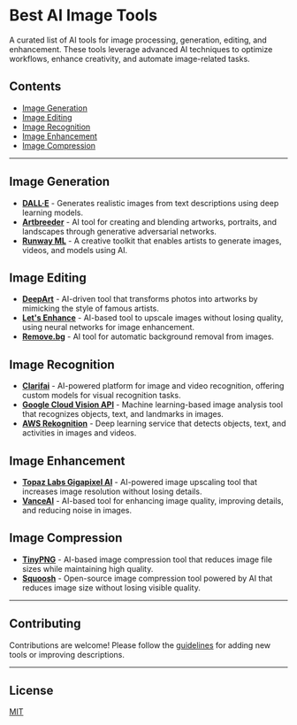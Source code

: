

# Best AI Image Tools

A curated list of AI tools for image processing, generation, editing, and enhancement. These tools leverage advanced AI techniques to optimize workflows, enhance creativity, and automate image-related tasks.

## Contents
- [Image Generation](#image-generation)
- [Image Editing](#image-editing)
- [Image Recognition](#image-recognition)
- [Image Enhancement](#image-enhancement)
- [Image Compression](#image-compression)

---

## Image Generation

- **[DALL·E](https://openai.com/dall-e/)** - Generates realistic images from text descriptions using deep learning models.
- **[Artbreeder](https://www.artbreeder.com/)** - AI tool for creating and blending artworks, portraits, and landscapes through generative adversarial networks.
- **[Runway ML](https://runwayml.com/)** - A creative toolkit that enables artists to generate images, videos, and models using AI.

## Image Editing

- **[DeepArt](https://deepart.io/)** - AI-driven tool that transforms photos into artworks by mimicking the style of famous artists.
- **[Let's Enhance](https://letsenhance.io/)** - AI-based tool to upscale images without losing quality, using neural networks for image enhancement.
- **[Remove.bg](https://www.remove.bg/)** - AI tool for automatic background removal from images.

## Image Recognition

- **[Clarifai](https://www.clarifai.com/)** - AI-powered platform for image and video recognition, offering custom models for visual recognition tasks.
- **[Google Cloud Vision API](https://cloud.google.com/vision)** - Machine learning-based image analysis tool that recognizes objects, text, and landmarks in images.
- **[AWS Rekognition](https://aws.amazon.com/rekognition/)** - Deep learning service that detects objects, text, and activities in images and videos.

## Image Enhancement

- **[Topaz Labs Gigapixel AI](https://www.topazlabs.com/gigapixel-ai)** - AI-powered image upscaling tool that increases image resolution without losing details.
- **[VanceAI](https://vanceai.com/)** - AI-based tool for enhancing image quality, improving details, and reducing noise in images.

## Image Compression

- **[TinyPNG](https://tinypng.com/)** - AI-based image compression tool that reduces image file sizes while maintaining high quality.
- **[Squoosh](https://squoosh.app/)** - Open-source image compression tool powered by AI that reduces image size without losing visible quality.

---

## Contributing

Contributions are welcome! Please follow the [guidelines](CONTRIBUTING.md) for adding new tools or improving descriptions.

---

## License

[MIT](LICENSE)
